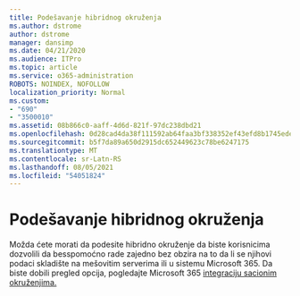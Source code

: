 ```yaml
---
title: Podešavanje hibridnog okruženja
ms.author: dstrome
author: dstrome
manager: dansimp
ms.date: 04/21/2020
ms.audience: ITPro
ms.topic: article
ms.service: o365-administration
ROBOTS: NOINDEX, NOFOLLOW
localization_priority: Normal
ms.custom:
- "690"
- "3500010"
ms.assetid: 08b866c0-aaff-4d6d-821f-97dc238dbd21
ms.openlocfilehash: 0d28cad4da38f111592ab64faa3bf338352ef43efd8b1745ede3498efffb9a4f
ms.sourcegitcommit: b5f7da89a650d2915dc652449623c78be6247175
ms.translationtype: MT
ms.contentlocale: sr-Latn-RS
ms.lasthandoff: 08/05/2021
ms.locfileid: "54051824"
---
```

# <a name="setting-up-a-hybrid-environment"></a>Podešavanje hibridnog okruženja

Možda ćete morati da podesite hibridno okruženje da biste korisnicima dozvolili da besspomoćno rade zajedno bez obzira na to da li se njihovi podaci skladište na mešovitim serverima ili u sistemu Microsoft 365. Da biste dobili pregled opcija, pogledajte Microsoft 365 [integraciju sacionim okruženjima.](https://docs.microsoft.com/office365/enterprise/office-365-integration)
  
